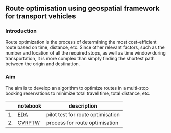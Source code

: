 ## Route optimisation using geospatial framework for transport vehicles 

### Introduction
Route optimization is the process of determining the most cost-efficient route based on time, distance, etc. Since other relevant factors, such as the number and location of all the required stops, as well as time window during transportation, it is more complex than simply finding the shortest path between the origin and destination. 

### Aim
The aim is to develop an algorithm to optimize routes in a multi-stop booking reservations to minimize total travel time, total distance, etc. 



|   | notebook                      | description                    |
|---|-------------------------------|--------------------------------|
|1. |[EDA](https://github.com/doscsy12/ADI_projects/blob/main/LOG/EDA_log.ipynb)  | pilot test for route optimisation |
2. |[CVRPTW](https://github.com/doscsy12/ADI_projects/blob/main/LOG/CVRPTW.ipynb)  | process for route optimisation |

